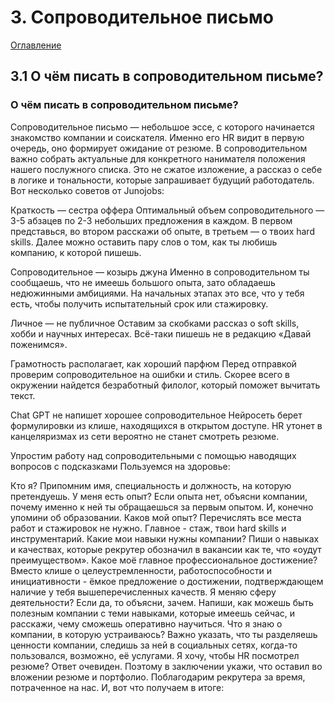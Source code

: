 # 3. Сопроводительное письмо

[Оглавление](./README.md)

## 3.1 О чём писать в сопроводительном письме?

### О чём писать в сопроводительном письме?

Сопроводительное письмо — небольшое эссе, с которого начинается знакомство компании и соискателя. Именно его HR видит в первую очередь, оно формирует ожидание от резюме. В сопроводительном важно собрать актуальные для конкретного нанимателя положения нашего послужного списка. Это не сжатое изложение, а рассказ о себе в логике и тональности, которые запрашивает будущий работодатель. Вот несколько советов от Junojobs:

Краткость — сестра оффера
Оптимальный объем сопроводительного — 3-5 абзацев по 2-3 небольших предложения в каждом. В первом представься, во втором расскажи об опыте, в третьем — о твоих hard skills. Далее можно оставить пару слов о том, как ты любишь компанию, к которой пишешь.

Сопроводительное — козырь джуна
Именно в сопроводительном ты сообщаешь, что не имеешь большого опыта, зато обладаешь недюжинными амбициями. На начальных этапах это все, что у тебя есть, чтобы получить испытательный срок или стажировку.

Личное — не публичное
Оставим за скобками рассказ о soft skills, хобби и научных интересах. Всё-таки пишешь не в редакцию «Давай поженимся».    

Грамотность располагает, как хороший парфюм
Перед отправкой проверим сопроводительное на ошибки и стиль. Скорее всего в окружении найдется безработный филолог, который поможет вычитать текст.

Chat GPT не напишет хорошее сопроводительное
Нейросеть берет формулировки из клише, находящихся в открытом доступе. HR утонет в канцеляризмах из сети вероятно не станет смотреть резюме.

Упростим работу над сопроводительными с помощью наводящих вопросов с подсказками
Пользуемся на здоровье:

Кто я?
Припомним имя, специальность и должность, на которую претендуешь.
У меня есть опыт?
Если опыта нет, объясни компании, почему именно к ней ты обращаешься за первым опытом. И, конечно упомини об образовании.
Каков мой опыт?
Перечислять все места работ и стажировок не нужно. Главное - стаж, твои hard skills и инструментарий.
Какие мои навыки нужны компании?
Пиши о навыках и качествах, которые рекрутер обозначил в вакансии как те, что «оудут преимуществом».
Какое моё главное профессиональное достижение?
Вместо клише о целеустремленности, работоспособности и инициативности - ёмкое предложение о достижении, подтверждающем наличие у тебя вышеперечисленных качеств.
Я меняю сферу деятельности?
Если да, то объясни, зачем. Напиши, как можешь быть полезным компании с теми навыками, которые имеешь сейчас, и расскажи, чему сможешь оперативно научиться.
Что я знаю о компании, в которую устраиваюсь?
Важно указать, что ты разделяешь ценности компании, следишь за ней в социальных сетях, когда-то пользовался, возможно, её услугами.
Я хочу, чтобы HR посмотрел резюме?
Ответ очевиден. Поэтому в заключении укажи, что оставил во вложении резюме и портфолио. Поблагодарим рекрутера за время, потраченное на нас.
И, вот что получаем в итоге: